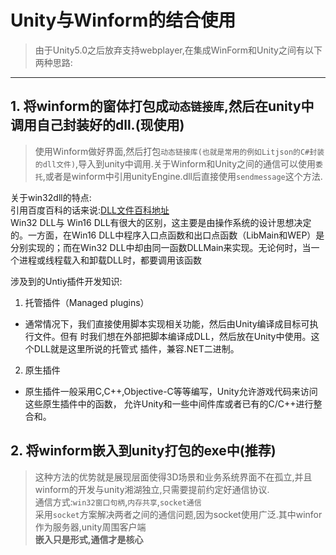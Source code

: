 # Unity与Winform的结合使用
> 由于Unity5.0之后放弃支持webplayer,在集成WinForm和Unity之间有以下两种思路:

***

## 1. 将winform的窗体打包成`动态链接库`,然后在unity中调用自己封装好的dll.(现使用)
>  使用Winform做好界面,然后打包`动态链接库(也就是常用的例如Litjson的C#封装的dll文件)`,导入到unity中调用.关于Winform和Unity之间的通信可以使用`委托`,或者是winform中引用unityEngine.dll后直接使用`sendmessage`这个方法.

关于win32dll的特点:<br>
引用百度百科的话来说:[DLL文件百科地址](https://baike.baidu.com/item/DLL%E6%96%87%E4%BB%B6)<br>
Win32 DLL与 Win16 DLL有很大的区别，这主要是由操作系统的设计思想决定的。一方面，在Win16 DLL中程序入口点函数和出口点函数（LibMain和WEP）是分别实现的；而在Win32 DLL中却由同一函数DLLMain来实现。无论何时，当一个进程或线程载入和卸载DLL时，都要调用该函数

涉及到的Untiy插件开发知识:
1. 托管插件（Managed plugins）
  + 通常情况下，我们直接使用脚本实现相关功能，然后由Unity编译成目标可执行文件。但有 时我们想在外部把脚本编译成DLL，然后放在Unity中使用。这个DLL就是这里所说的托管式 插件，兼容.NET二进制。
2. 原生插件
  + 原生插件一般采用C,C++,Objective-C等等编写，Unity允许游戏代码来访问这些原生插件中的函数， 允许Unity和一些中间件库或者已有的C/C++进行整合和。

## 2. 将winform嵌入到unity打包的exe中(推荐)
>这种方法的优势就是展现层面使得3D场景和业务系统界面不在孤立,并且winform的开发与unity湘湖独立,只需要提前约定好通信协议.<br>
通信方式:`win32窗口句柄`,`内存共享`,`socket通信`<br>
采用`socket`方案解决两者之间的通信问题,因为socket使用广泛.其中winfor作为服务器,unity周围客户端<br>
**嵌入只是形式,通信才是核心**

